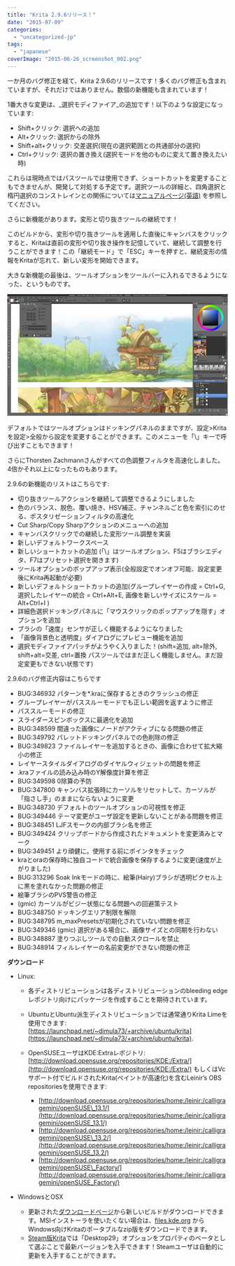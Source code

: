 ```yaml
---
title: "Krita 2.9.6リリース！"
date: "2015-07-09"
categories: 
  - "uncategorized-jp"
tags: 
  - "japanese"
coverImage: "2015-06-26_screenshot_002.png"
---
```


一か月のバグ修正を経て、Krita 2.9.6のリリースです！多くのバグ修正も含まれていますが、それだけではありません。数個の新機能も含まれています！

1番大きな変更は、_選択モディファイア_の追加です！以下のような設定になっています:

- Shift+クリック: 選択への追加
- Alt+クリック: 選択からの除外
- Shift+alt+クリック: 交差選択(現在の選択範囲との共通部分の選択)
- Ctrl+クリック: 選択の置き換え(選択モードを他のものに変えて置き換えたい時)

これらは現時点ではパスツールでは使用できず、ショートカットを変更することもできませんが、開発して対処する予定です。選択ツールの詳細と、四角選択と楕円選択のコンストレインとの関係については[マニュアルページ(英語)](https://userbase.kde.org/Krita/Manual/Tools/RectangleSelect) を参照してください。

さらに新機能があります。変形と切り抜きツールの継続です！

このビルドから、変形や切り抜きツールを適用した直後にキャンバスをクリックすると、Kritaは直前の変形や切り抜き操作を記憶していて、継続して調整を行うことができます！この「継続モード」で「ESC」キーを押すと、継続変形の情報をKritaが忘れて、新しい変形を開始できます。

大きな新機能の最後は、ツールオプションをツールバーに入れるできるようになった、というものです。

[![tool options in the toobar](images/2015-06-26_screenshot_002.png)](https://krita.org/wp-content/uploads/2015/07/2015-06-26_screenshot_002.png)

デフォルトではツールオプションはドッキングパネルのままですが、設定>Kritaを設定>全般から設定を変更することができます。このメニューを「\\」キーで呼び出すこともできます！

さらにThorsten Zachmannさんがすべての色調整フィルタを高速化しました。4倍かそれ以上になったものもあります。

2.9.6の新機能のリストはこちらです:

- 切り抜きツールアクションを継続して調整できるようにしました
- 色のバランス、脱色、覆い焼き、HSV補正、チャンネルごと色を索引にのせる、ポスタリゼーションフィルタの高速化
- Cut Sharp/Copy Sharpアクションのメニューへの追加
- キャンバスクリックでの継続した変形ツール調整を実装
- 新しいデフォルトワークスペース
- 新しいショートカットの追加 (「\\」はツールオプション、F5はブラシエディタ、F7はプリセット選択を開きます)
- ツールオプションのポップアップ表示(全般設定でオンオフ可能、設定変更後にKrita再起動が必要)
- 新しいデフォルトショートカットの追加(グループレイヤーの作成 = Ctrl+G, 選択したレイヤーの統合 = Ctrl+Alt+E, 画像を新しいサイズにスケール = Alt+Ctrl+I )
- 詳細色選択ドッキングパネルに「マウスクリックのポップアップを隠す」オプションを追加
- ブラシの「速度」センサが正しく機能するようになりました
- 「画像背景色と透明度」ダイアログにプレビュー機能を追加
- 選択モディファイアパッチがようやく入りました！(shift=追加, alt=除外, shift+alt=交差, ctrl=置換 パスツールではまだ正しく機能しません。まだ設定変更もできない状態です)

2.9.6のバグ修正内容はこちらです

- BUG:346932 パターンを\*.kraに保存するときのクラッシュの修正
- グループレイヤーがパススルーモードでも正しい範囲を返すように修正
- パススルーモードの修正
- スライダースピンボックスに最適化を追加
- BUG:348599 間違った画像にノードがアクティブになる問題の修正
- BUG:349792 パレットドッキングパネルでの色削除の修正
- BUG:349823 ファイルレイヤーを追加するときの、画像に合わせて拡大縮小の修正
- レイヤースタイルダイアログのダイヤルウィジェットの問題を修正
- .kraファイルの読み込み時のY解像度計算を修正
- BUG:349598 0除算の予防
- BUG:347800 キャンバス拡張時にカーソルをリセットして、カーソルが「指さし手」のままにならないように変更
- BUG:348730 デフォルトのツールオプションの可視性を修正
- BUG:349446 テーマ変更がユーザ設定を更新しないことがある問題を修正
- BUG:348451 LJFスモークの内部ブラシ名を修正
- BUG:349424 クリップボードから作成されたドキュメントを変更済みとマーク
- BUG:349451 より頑健に。使用する前にポインタをチェック
- kraとoraの保存時に独自コードで統合画像を保存するように変更(速度が上がりました)
- BUG:313296 Soak Inkモードの時に、絵筆(Hairy)ブラシが透明ピクセル上に黒を塗れなかった問題の修正
- 絵筆ブラシのPVS警告の修正
- (gmic) カーソルがビジー状態になる問題への回避策テスト
- BUG:348750 ドッキングエリア制限を解除
- BUG:348795 m\_maxPresetsが初期化されていない問題を修正
- BUG:349346 (gmic) 選択がある場合に、画像サイズとの同期を行わない
- BUG:348887 塗りつぶしツールでの自動スクロールを禁止
- BUG:348914 フィルレイヤーの名前変更ができない問題の修正

**ダウンロード**

- Linux:
    
    - 各ディストリビューションは各ディストリビューションのbleeding edgeレポジトリ向けにパッケージを作成することを期待されています。
    - UbuntuとUbuntu派生ディストリビューションでは通常通りKrita Limeを使用できます:[https://launchpad.net/~dimula73/+archive/ubuntu/krita](https://launchpad.net/~dimula73/+archive/ubuntu/krita).
    
    - OpenSUSEユーザはKDE:Extraレポジトリ:[http://download.opensuse.org/repositories/KDE:/Extra/](http://download.opensuse.org/repositories/KDE:/Extra/) もしくはVcサポート付でビルドされたKrita(ペイントが高速化)を含むLeinir’s OBS repositoriesを使用できます:
        - [http://download.opensuse.org/repositories/home:/leinir:/calligragemini/openSUSE\_13.1/](http://download.opensuse.org/repositories/home:/leinir:/calligragemini/openSUSE_13.1/)
        - [http://download.opensuse.org/repositories/home:/leinir:/calligragemini/openSUSE\_13.2/](http://download.opensuse.org/repositories/home:/leinir:/calligragemini/openSUSE_13.2/)
        - [http://download.opensuse.org/repositories/home:/leinir:/calligragemini/openSUSE\_Factory/](http://download.opensuse.org/repositories/home:/leinir:/calligragemini/openSUSE_Factory/)
- WindowsとOSX
    - 更新された[ダウンロードページ](https://jp.krita.org/download/krita-desktop/ "Krita Desktop")から新しいビルドがダウンロードできます。MSIインストーラを使いたくない場合は、[files.kde.org](http://files.kde.org/krita) からWindows向けKritaのポータブルなzip版をダウンロードできます。
    - [Steam版Krita](http://store.steampowered.com/app/280680)では「Desktop29」オプションをプロパティのベータとして選ぶことで最新バージョンを入手できます！Steamユーザは自動的に更新を入手することができます。
